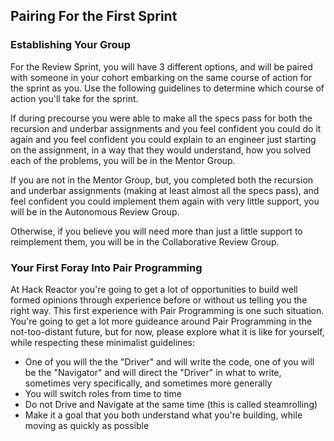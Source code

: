 ## Pairing For the First Sprint

### Establishing Your Group

For the Review Sprint, you will have 3 different options, and will be paired with someone in your cohort embarking on the same course of action for the sprint as you. Use the following guidelines to determine which course of action you'll take for the sprint.

If during precourse you were able to make all the specs pass for both the recursion and underbar assignments and you feel confident you could do it again and you feel confident you could explain to an engineer just starting on the assignment, in a way that they would understand, how you solved each of the problems, you will be in the Mentor Group.

If you are not in the Mentor Group, but, you completed both the recursion and underbar assignments (making at least almost all the specs pass), and feel confident you could implement them again with very little support, you will be in the Autonomous Review Group.

Otherwise, if you believe you will need more than just a little support to reimplement them, you will be in the Collaborative Review Group.

### Your First Foray Into Pair Programming

At Hack Reactor you're going to get a lot of opportunities to build well formed opinions through experience before or without us telling you the right way. This first experience with Pair Programming is one such situation. You're going to get a lot more guideance around Pair Programming in the not-too-distant future, but for now, please explore what it is like for yourself, while respecting these minimalist guidelines:

  * One of you will the the "Driver" and will write the code, one of you will be the "Navigator" and will direct the "Driver" in what to write, sometimes very specifically, and sometimes more generally
  * You will switch roles from time to time
  * Do not Drive and Navigate at the same time (this is called steamrolling)
  * Make it a goal that you both understand what you're building, while moving as quickly as possible

